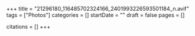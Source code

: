 +++
title = "21296180_116485702324166_2401993226593501184_n.avif"
tags = ["Photos"]
categories = []
startDate = ""
draft = false
pages = []

citations = []
+++
